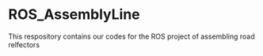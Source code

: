 # ROS_AssemblyLine
This respository contains our codes for the ROS project of assembling road relfectors

